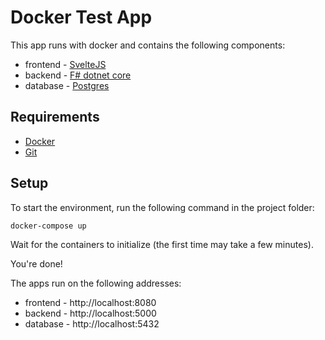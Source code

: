 # Docker Test App

This app runs with docker and contains the following components:
- frontend - [SvelteJS](https://svelte.dev/)
- backend - [F# dotnet core](https://fsharp.org/)
- database - [Postgres](https://www.postgresql.org/)

## Requirements

- [Docker](https://www.docker.com/)
- [Git](https://git-scm.com/)

## Setup

To start the environment, run the following command in the project folder:

```sh
docker-compose up
```

Wait for the containers to initialize (the first time may take a few minutes).

You're done!

The apps run on the following addresses:
- frontend - http://localhost:8080
- backend - http://localhost:5000
- database - http://localhost:5432